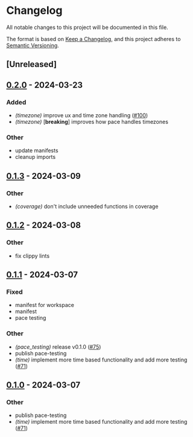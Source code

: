 # Changelog
All notable changes to this project will be documented in this file.

The format is based on [Keep a Changelog](https://keepachangelog.com/en/1.0.0/),
and this project adheres to [Semantic Versioning](https://semver.org/spec/v2.0.0.html).

## [Unreleased]

## [0.2.0](https://github.com/pace-rs/pace/compare/pace_testing-v0.1.3...pace_testing-v0.2.0) - 2024-03-23

### Added
- *(timezone)* improve ux and time zone handling ([#100](https://github.com/pace-rs/pace/pull/100))
- *(timezone)* [**breaking**] improves how pace handles timezones

### Other
- update manifests
- cleanup imports

## [0.1.3](https://github.com/pace-rs/pace/compare/pace_testing-v0.1.2...pace_testing-v0.1.3) - 2024-03-09

### Other
- *(coverage)* don't include unneeded functions in coverage

## [0.1.2](https://github.com/pace-rs/pace/compare/pace_testing-v0.1.1...pace_testing-v0.1.2) - 2024-03-08

### Other
- fix clippy lints

## [0.1.1](https://github.com/pace-rs/pace/compare/pace_testing-v0.1.0...pace_testing-v0.1.1) - 2024-03-07

### Fixed
- manifest for workspace
- manifest
- pace testing

### Other
- *(pace_testing)* release v0.1.0 ([#75](https://github.com/pace-rs/pace/pull/75))
- publish pace-testing
- *(time)* implement more time based functionality and add more testing ([#71](https://github.com/pace-rs/pace/pull/71))

## [0.1.0](https://github.com/pace-rs/pace/releases/tag/pace_testing-v0.1.0) - 2024-03-07

### Other
- publish pace-testing
- *(time)* implement more time based functionality and add more testing ([#71](https://github.com/pace-rs/pace/pull/71))
